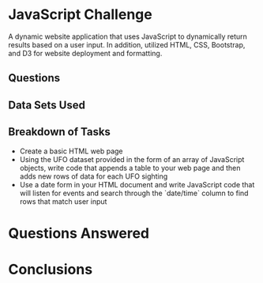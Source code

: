 # JavaScript Challenge
A dynamic website application that uses JavaScript to dynamically return results based on a user input.  In addition, utilized HTML, CSS, Bootstrap, and D3 for website deployment and formatting.
## Questions
## Data Sets Used
## Breakdown of Tasks
<ul>
  <li>Create a basic HTML web page</li>
  <li>Using the UFO dataset provided in the form of an array of JavaScript objects, write code that appends a table to your web page and then adds new rows of data for each UFO sighting</li>
  <li>Use a date form in your HTML document and write JavaScript code that will listen for events and search through the `date/time` column to find rows that match user input</li>
</ul>

# Questions Answered
# Conclusions
